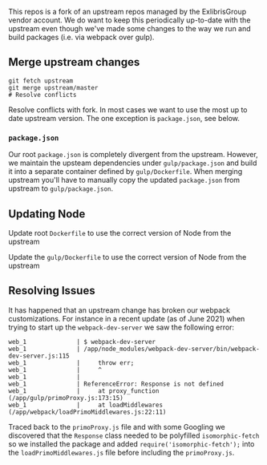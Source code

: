 This repos is a fork of an upstream repos managed by the ExlibrisGroup vendor account. We do want to keep this periodically up-to-date with the upstream even though we've made some changes to the way we run and build packages (i.e. via webpack over gulp).

## Merge upstream changes

```
git fetch upstream
git merge upstream/master
# Resolve conflicts
```

Resolve conflicts with fork. In most cases we want to use the most up to date upstream version. The one exception is `package.json`, see below.

### `package.json`

Our root `package.json` is completely divergent from the upstream. However, we maintain the upsteam dependencies under `gulp/package.json` and build it into a separate container defined by `gulp/Dockerfile`. When merging upstream you'll have to manually copy the updated `package.json` from upstream to `gulp/package.json`.

## Updating Node

Update root `Dockerfile` to use the correct version of Node from the upstream

Update the `gulp/Dockerfile` to use the correct version of Node from the upstream

## Resolving Issues

It has happened that an upstream change has broken our webpack customizations. For instance in a recent update (as of June 2021) when trying to start up the `webpack-dev-server` we saw the following error:

```
web_1              | $ webpack-dev-server
web_1              | /app/node_modules/webpack-dev-server/bin/webpack-dev-server.js:115
web_1              |     throw err;
web_1              |     ^
web_1              | 
web_1              | ReferenceError: Response is not defined
web_1              |     at proxy_function (/app/gulp/primoProxy.js:173:15)
web_1              |     at loadMiddlewares (/app/webpack/loadPrimoMiddlewares.js:22:11)
```

Traced back to the `primoProxy.js` file and with some Googling we discovered that the `Response` class needed to be polyfilled `isomorphic-fetch` so we installed the package and added `require('isomorphic-fetch');` into the `loadPrimoMiddlewares.js` file before including the `primoProxy.js`.